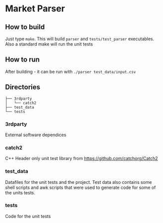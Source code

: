 # Market Parser

## How to build
Just type `make`. This will build `parser` and `tests/test_parser` executables. Also a standard make will run the unit tests

## How to run
After building - it can be run with `./parser test_data/input.csv`

## Directories

```.
├── 3rdparty
│   └── catch2
├── test_data
└── tests
```

### 3rdparty
External software dependices

### catch2
C++ Header only unit test library from https://github.com/catchorg/Catch2

### test_data
Datafiles for the unit tests and the project. Test data also contains some shell scripts and awk scripts that were used to generate code for some of the units tests. 

### tests
Code for the unit tests
